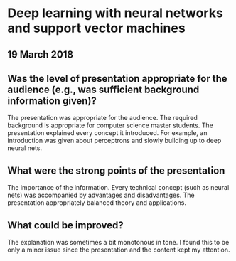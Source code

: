 # Deep learning with neural networks and support vector machines
## 19 March 2018
## Was the level of presentation appropriate for the audience (e.g., was sufficient background information given)?
The presentation was appropriate for the audience. The required background is appropriate for computer science master students. The presentation explained every concept it introduced. For example, an introduction was given about perceptrons and slowly building up to deep neural nets.

## What were the strong points of the presentation
The importance of the information. Every technical concept (such as neural nets) was accompanied by advantages and disadvantages. The presentation appropriately balanced theory and applications.

## What could be improved?
The explanation was sometimes a bit monotonous in tone. I found this to be only a minor issue since the presentation and the content kept my attention.